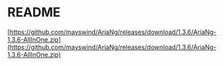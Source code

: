 # README

[https://github.com/mayswind/AriaNg/releases/download/1.3.6/AriaNg-1.3.6-AllInOne.zip](https://github.com/mayswind/AriaNg/releases/download/1.3.6/AriaNg-1.3.6-AllInOne.zip)
